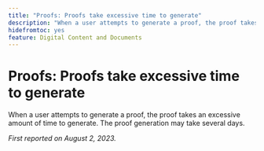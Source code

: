```yaml
---
title: "Proofs: Proofs take excessive time to generate"
description: "When a user attempts to generate a proof, the proof takes an excessive amount of time to generate. The proof generation may take several days."
hidefromtoc: yes
feature: Digital Content and Documents
---
```


# Proofs: Proofs take excessive time to generate

When a user attempts to generate a proof, the proof takes an excessive amount of time to generate. The proof generation may take several days.

_First reported on August 2, 2023._
